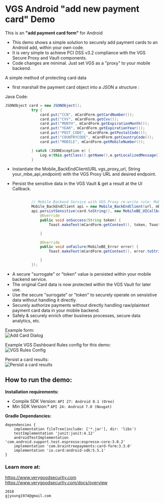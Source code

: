 # VGS Android "add new payment card" Demo

This is an **"add payment card form"** for Android

- This demo shows a simple solution to securely add payment cards to an Android add, within your own code.   
- It is very simple to achieve PCI DSS v3.2 compliance with the VGS Secure Proxy and Vault components.   
- Code changes are minimal. Just set VGS as a "proxy" to your mobile backend.  

A simple method of protecting card data 
- first marshall the payment card object into a JSON a structure : 


Java Code:
```java
JSONObject card = new JSONObject();
            try {
                card.put("CCN", mCardForm.getCardNumber());
                card.put("CVV", mCardForm.getCvv());
                card.put("MONTH", mCardForm.getExpirationMonth());
                card.put("YEAR", mCardForm.getExpirationYear());
                card.put("POST_CODE", mCardForm.getPostalCode());
                card.put("COUNTRYCODE", mCardForm.getCountryCode());
                card.put("MOBILE", mCardForm.getMobileNumber());

            } catch (JSONException e) {
                Log.e(this.getClass().getName(),e.getLocalizedMessage());;
            }
```

- Instantiate the Mobile_BackEndClient(URL vgs_proxy_url, String your_mbe_api_endpoint) with the VGS Proxy URL and desired endpoint.    

- Persist the sensitive data in the VGS Vault & get a result at the UI Callback.  


```java

            // Mobile Backend Service with VGS Proxy re-write rule: Mobile_BackEndClient(url, mbe_endpoint)
            Mobile_BackEndClient api = new Mobile_BackEndClient(url, mbe_endpoint); //URL reflects VGS proxy
            api.persistSensitive(card.toString(), new MobileBE_UICallback() {
                @Override
                public void onSuccess(String token) {
                    Toast.makeText(mCardForm.getContext(), token, Toast.LENGTH_SHORT).show();

                }

                @Override
                public void onFailure(MobileBE_Error error) {
                    Toast.makeText(mCardForm.getContext(), error.toString(), Toast.LENGTH_SHORT).show();

                }
            });
```

- A secure "surrogate" or "token" value is persisted within your mobile backend service.   
- The original Card data is now protected within the VGS Vault for later use. 
- Use the secure "surrogate" or "token" to securely operate on sensistive data without handling it directly.
- Securely authorize payments without directly handling raw/plaintext payment card data in your mobile backend. 
- Safely & securely enrich other business processes, secure data analytics, etc.

Example form:    
![Add Card Dialog](./docs/add_card_form.png)    

Example VGS Dashboard Rules config for this demo:    
![VGS Rules Config](./docs/rules.png)     

Persist a card results:     
![Persist a card results](./docs/add_card_result.png)        

## How to run the demo:
**Installation requirements:**    
* Compile SDK Version: `API 27: Android 8.1 (Oreo)`    
* Min SDK Version:* `API 24: Android 7.0 (Nougat)`    

**Gradle Dependancies:**
```
dependencies {
    implementation fileTree(include: ['*.jar'], dir: 'libs')
    testImplementation 'junit:junit:4.12'
    androidTestImplementation 'com.android.support.test.espresso:espresso-core:3.0.2'
    implementation 'com.braintreepayments:card-form:3.3.0'
    implementation 'io.card:android-sdk:5.5.1'
}
```

### Learn more at:    
https://www.verygoodsecurity.com    
https://www.verygoodsecurity.com/docs/overview

```
2018
gjyoung1974@gmail.com
```

